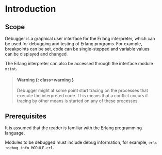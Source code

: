 # Introduction

## Scope

Debugger is a graphical user interface for the Erlang interpreter, which can be used for debugging and testing of Erlang programs. For example, breakpoints can be set, code can be single-stepped and variable values can be displayed and changed.

The Erlang interpreter can also be accessed through the interface module `m:int`.

> #### Warning {: class=warning }
> Debugger might at some point start tracing on the processes that execute the interpreted code. This means that a conflict occurs if tracing by other means is started on any of these processes.

## Prerequisites

It is assumed that the reader is familiar with the Erlang programming language.

Modules to be debugged must include debug information, for example, `erlc +debug_info MODULE.erl`.
